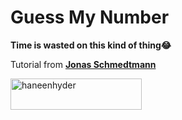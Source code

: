 # Guess My Number

<p><b>Time is wasted on this kind of thing😂</b></p>

Tutorial from <a href="https://www.udemy.com/course/the-complete-javascript-course"><b>Jonas Schmedtmann</b></a>

<p><a href="https://www.buymeacoffee.com/haneenhyder"> <img align="left" src="https://cdn.buymeacoffee.com/buttons/v2/default-yellow.png" height="50" width="210" alt="haneenhyder" /></a></p><br><br

